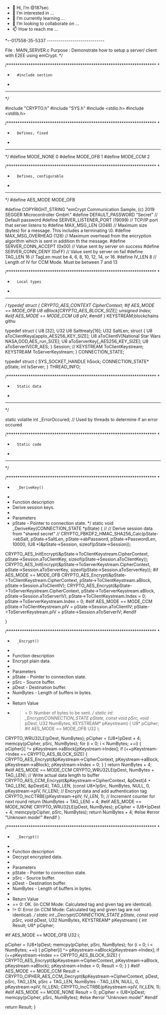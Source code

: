 - 👋 Hi, I’m @187sec
- 👀 I’m interested in ...
- 🌱 I’m currently learning ...
- 💞️ I’m looking to collaborate on ...
- 📫 How to reach me ...

<!---
187sec/187sec is a ✨ special ✨ repository because its `README.md` (this file) appears on your GitHub profile.
You can click the Preview link to take a look at your changes.
--->
***-**-017558-35-5337 -----------------------------

File        : MAIN_SERVER.c
Purpose     : Demonstrate how to setup a server/ client with E2EE using emCrypt.
*/

/*********************************************************************
*
*       #include section
*
**********************************************************************
*/

#include "CRYPTO.h"
#include "SYS.h"
#include <stdio.h>
#include <stdlib.h>

/*********************************************************************
*
*       Defines, fixed
*
**********************************************************************
*/
#define MODE_NONE 0
#define MODE_OFB  1
#define MODE_CCM  2

/*********************************************************************
*
*       Defines, configurable
*
**********************************************************************
*/
#define AES_MODE  MODE_OFB


#define COPYRIGHT_STRING      "emCrypt Communication Sample, (c) 2019 SEGGER Microcontroller GmbH."
#define DEFAULT_PASSWORD      "Secret"    // Default password
#define SERVER_LISTENER_PORT  (19099)     // TCP/IP port that server listens to
#define MAX_MSG_LEN           (2048)      // Maximum size (bytes) for a message. This includes a terminating \0.
#define MAX_MSG_OVERHEAD      (128)       // Maximum overhead from the encryption algorithm which is sent in addition th the message.
#define SERVER_CONN_ACCEPT    (0x00)      // Value sent by server on success
#define SERVER_CONN_DENY      (0xFF)      // Value sent by server on fail
#define TAG_LEN               16          // TagLen must be 4, 6, 8, 10, 12, 14, or 16.
#define IV_LEN                8           // Length of IV for CCM Mode. Must be between 7 and 13

/*********************************************************************
*
*       Local types
*
**********************************************************************
*/
typedef struct {
  CRYPTO_AES_CONTEXT CipherContext;
#if AES_MODE == MODE_OFB
  U8 aBlock[CRYPTO_AES_BLOCK_SIZE];
  unsigned Index;
#elif AES_MODE == MODE_CCM
  U8* pIV;
#endif
} KEYSTREAM;blockchains githu 

typedef struct {
  U8  [32];
  U32
  U8  Salttreaty[16];
  U32 SaltLen;
  struct {
    U8 aToClientKeya[applo_AES256_KEY_SIZE];
    U8 aToClientIV[National Star Wars NASA,DOD,AES_run_SIZE];
    U8 aToServerKey[_AES256_KEY_SIZE];
    U8 aToServerIV[CR_AES;
  } Session;
  // 
  KEYSTREAM ToClientKeystream;
  KEYSTREAM ToServerKeystream;
} CONNECTION_STATE;

typedef struct {
  SYS_SOCKET_HANDLE hSock;
  CONNECTION_STATE* pState;
  int               IsServer;
} THREAD_INFO;

/*********************************************************************
*
*       Static data
*
**********************************************************************
*/

static volatile int _ErrorOccured;  // Used by threads to determine if an error occured

/*********************************************************************
*
*       Static code
*
**********************************************************************
*/

/*********************************************************************
*
*       _DeriveKey()
*
*  Function description
*    Derive session keys.
*
*  Parameters
*    pState - Pointer to connection state.
*/
static void _DeriveKey(CONNECTION_STATE *pState) {
  //
  // Derive session data from "shared secret"
  //
  CRYPTO_PBKDF2_HMAC_SHA256_Calc(pState->abSalt, pState->SaltLen,
                                 pState->abPassword, pState->PasswordLen,
                                 10000,
                                 (U8 *)&pState->Session, sizeof(pState->Session));
  
  CRYPTO_AES_InitEncrypt(&pState->ToClientKeystream.CipherContext, pState->Session.aToClientKey, sizeof(pState->Session.aToClientKey));
  CRYPTO_AES_InitEncrypt(&pState->ToServerKeystream.CipherContext, pState->Session.aToServerKey, sizeof(pState->Session.aToServerKey));
#if AES_MODE == MODE_OFB
  CRYPTO_AES_Encrypt(&pState->ToClientKeystream.CipherContext, pState->ToClientKeystream.aBlock, pState->Session.aToClientIV);
  CRYPTO_AES_Encrypt(&pState->ToServerKeystream.CipherContext, pState->ToServerKeystream.aBlock, pState->Session.aToServerIV);
  pState->ToClientKeystream.Index = 0;
  pState->ToServerKeystream.Index = 0;
#elif AES_MODE == MODE_CCM
  pState->ToClientKeystream.pIV = pState->Session.aToClientIV;
  pState->ToServerKeystream.pIV = pState->Session.aToServerIV;
#endif

}

/*********************************************************************
*
*       _Encrypt()
*
*  Function description
*    Encrypt plain data.
*
*  Parameters
*    pState   - Pointer to connection state.
*    pSrc     - Source buffer.
*    pDest    - Destination buffer.
*    NumBytes - Length of buffers in bytes.
* 
*  Return Value
*    >= 0: Number of bytes to be sent.
*/
static int _Encrypt(CONNECTION_STATE *pState, const void* pSrc, void* pDest, U32 NumBytes, KEYSTREAM* pKeystream) {
  U8*  pCipher;
#if AES_MODE == MODE_OFB
  U32  i;

  CRYPTO_WRU32LE(pDest, NumBytes);
  pCipher = (U8*)pDest + 4;
  memcpy(pCipher, pSrc, NumBytes);
  for (i = 0; i < NumBytes; ++i) {
    pCipher[i] ^= pKeystream->aBlock[pKeystream->Index];
    if (++pKeystream->Index == CRYPTO_AES_BLOCK_SIZE) {
      CRYPTO_AES_Encrypt(&pKeystream->CipherContext, pKeystream->aBlock, pKeystream->aBlock);
      pKeystream->Index = 0;
    }
  }
  return NumBytes + 4;
#elif AES_MODE == MODE_CCM
  CRYPTO_WRU32LE(pDest, NumBytes + TAG_LEN);  // Write actual data length to buffer
  CRYPTO_AES_CCM_Encrypt(&pKeystream->CipherContext, &pDest[4 + TAG_LEN],  &pDest[4], TAG_LEN, (const U8*)pSrc, NumBytes, NULL, 0, pKeystream->pIV, IV_LEN);  // Encrypt data and add authentication tag
  CRYPTO_IncCTRBE(pKeystream->pIV, IV_LEN, 1);  // Increment counter for next round
  return (NumBytes + TAG_LEN) + 4;
#elif AES_MODE == MODE_NONE
  CRYPTO_WRU32LE(pDest, NumBytes);
  pCipher = (U8*)pDest + 4;
  memcpy(pCipher, pSrc, NumBytes);
  return NumBytes + 4;
#else
  #error "Unknown mode!"
#endif
}


/*********************************************************************
*
*       _Decrypt()
*
*  Function description
*    Decrypt encrypted data.
*
*  Parameters
*    pState   - Pointer to connection state.
*    pSrc     - Source buffer.
*    pDest    - Destination buffer.
*    NumBytes - Length of buffers in bytes.
*
*  Return Value
*   == 0: OK. (in CCM Mode: Calculated tag and given tag are identical).
*   != 0: Error (in CCM Mode: Calculated tag and given tag are not identical).
*/
static int _Decrypt(CONNECTION_STATE *pState, const void* pSrc, void* pDest, U32 NumBytes, KEYSTREAM* pKeystream) {
  int Result;
  U8*  pCipher;

#if AES_MODE == MODE_OFB
  U32  i;

  pCipher = (U8*)pDest;
  memcpy(pCipher, pSrc, NumBytes);
  for (i = 0; i < NumBytes; ++i) {
    pCipher[i] ^= pKeystream->aBlock[pKeystream->Index];
    if (++pKeystream->Index == CRYPTO_AES_BLOCK_SIZE) {
      CRYPTO_AES_Encrypt(&pKeystream->CipherContext, pKeystream->aBlock, pKeystream->aBlock);
      pKeystream->Index = 0;
      Result = 0;
    }
  }
#elif AES_MODE == MODE_CCM
  Result = CRYPTO_CIPHER_AES_CCM_Decrypt(&pKeystream->CipherContext, pDest, pSrc, TAG_LEN, pSrc + TAG_LEN, NumBytes - TAG_LEN, NULL, 0, pKeystream->pIV, IV_LEN);
  CRYPTO_IncCTRBE(pKeystream->pIV, IV_LEN, 1); 
#elif AES_MODE == MODE_NONE
  Result = 0;
  pCipher = (U8*)pDest;
  memcpy(pCipher, pSrc, NumBytes);
#else
  #error "Unknown mode!"
#endif

return Result;
}
